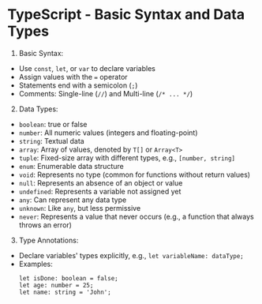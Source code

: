 # TypeScript - Basic Syntax and Data Types

1. Basic Syntax:

- Use `const`, `let`, or `var` to declare variables
- Assign values with the `=` operator
- Statements end with a semicolon (`;`)
- Comments: Single-line (`//`) and Multi-line (`/* ... */`)

2. Data Types:

- `boolean`: true or false
- `number`: All numeric values (integers and floating-point)
- `string`: Textual data
- `array`: Array of values, denoted by `T[]` or `Array<T>`
- `tuple`: Fixed-size array with different types, e.g., `[number, string]`
- `enum`: Enumerable data structure
- `void`: Represents no type (common for functions without return values)
- `null`: Represents an absence of an object or value
- `undefined`: Represents a variable not assigned yet
- `any`: Can represent any data type
- `unknown`: Like `any`, but less permissive
- `never`: Represents a value that never occurs (e.g., a function that always throws an error)

3. Type Annotations:

- Declare variables' types explicitly, e.g., `let variableName: dataType;`
- Examples:
  ```
  let isDone: boolean = false;
  let age: number = 25;
  let name: string = 'John';
  ```
